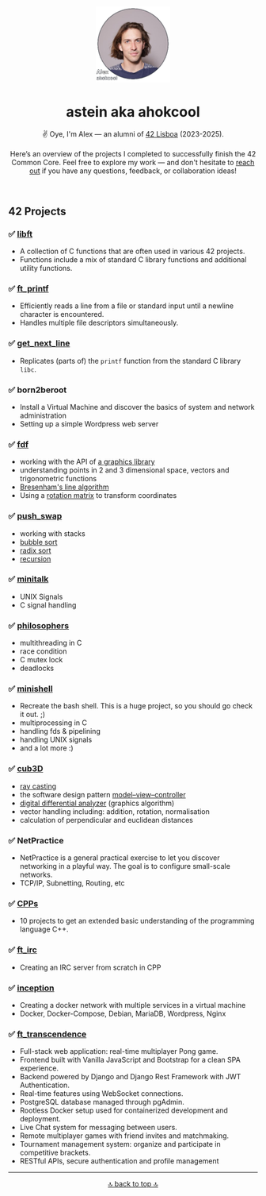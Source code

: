 <a id="top"></a>

<div align="center">
<a href="https://github.com/ahokcool/ahokcool/blob/main/README.md">
 
</a><br>
<a id="top"></a>
</div>



<div align="center">
  <a href="./">
    <img src="images/alexgit.png" alt="Logo" width="150">
  </a>
  <h1 align="center">astein aka ahokcool</h1>
<p align="center">
✌️ Oye, I'm Alex — an alumni of <a href="https://www.42lisboa.com" target="_blank">42 Lisboa</a> (2023-2025).<br><br>
Here’s an overview of the projects I completed to successfully finish the 42 Common Core.  
Feel free to explore my work — and don't hesitate to <a href="https://www.linkedin.com/in/ahokcool" target="_blank">reach out</a> if you have any questions, feedback, or collaboration ideas!
</p>
</div>
<br>

## 42 Projects
### ✅ [libft][libft-gnl-printf]

- A collection of C functions that are often used in various 42 projects.
- Functions include a mix of standard C library functions and additional utility functions.

### ✅ [ft_printf][libft-gnl-printf]
- Efficiently reads a line from a file or standard input until a newline character is encountered.
- Handles multiple file descriptors simultaneously.

### ✅ [get_next_line][libft-gnl-printf]
- Replicates (parts of) the ```printf``` function from the standard C library ```libc```.

### ✅ born2beroot
- Install a Virtual Machine and discover the basics of system and network administration
- Setting up a simple Wordpress web server

### ✅ [fdf][fdf]
- working with the API of [a graphics library](https://github.com/42Paris/minilibx-linux)
- understanding points in 2 and 3 dimensional space, vectors and trigonometric functions
- [Bresenham's line algorithm](https://en.wikipedia.org/wiki/Bresenham%27s_line_algorithm)
- Using a [rotation matrix](https://en.wikipedia.org/wiki/Rotation_matrix) to transform coordinates

### ✅ [push_swap][push_swap] 
- working with stacks
- [bubble sort](https://en.wikipedia.org/wiki/Bubble_sort)
- [radix sort](https://en.wikipedia.org/wiki/Radix_sort)
- [recursion](https://en.wikipedia.org/wiki/Recursion_(computer_science))

### ✅ [minitalk][minitalk]
- UNIX Signals
- C signal handling

### ✅ [philosophers][philosophers]
- multithreading in C
- race condition
- C mutex lock
- deadlocks

### ✅ [minishell][frankenshell]
- Recreate the bash shell. This is a huge project, so you should go check it out. ;)
- multiprocessing in C
- handling fds & pipelining
- handling UNIX signals
- and a lot more :)

### ✅ [cub3D][cub3D]
- [ray casting](https://en.wikipedia.org/wiki/Ray_casting#Ray_casting_in_early_computer_games)
- the software design pattern [model–view–controller](Model–view–controller)
- [digital differential analyzer](https://en.wikipedia.org/wiki/Digital_differential_analyzer_(graphics_algorithm)) (graphics algorithm)
- vector handling including: addition, rotation, normalisation
- calculation of perpendicular and euclidean distances

### ✅ NetPractice
- NetPractice is a general practical exercise to let you discover networking in a playful way. The goal is to configure small-scale networks.
- TCP/IP, Subnetting, Routing, etc
 
### ✅ [CPPs][CPPs]
- 10 projects to get an extended basic understanding of the programming language C++.

### ✅ [ft_irc][ft_irc]
- Creating an IRC server from scratch in CPP

### ✅ [inception][inception]
- Creating a docker network with multiple services in a virtual machine
- Docker, Docker-Compose, Debian, MariaDB, Wordpress, Nginx

### ✅ [ft_transcendence][ft_transcendence]
- Full-stack web application: real-time multiplayer Pong game.
- Frontend built with Vanilla JavaScript and Bootstrap for a clean SPA experience.
- Backend powered by Django and Django Rest Framework with JWT Authentication.
- Real-time features using WebSocket connections.
- PostgreSQL database managed through pgAdmin.
- Rootless Docker setup used for containerized development and deployment.
- Live Chat system for messaging between users.
- Remote multiplayer games with friend invites and matchmaking.
- Tournament management system: organize and participate in competitive brackets.
- RESTful APIs, secure authentication and profile management

<!-- Links -->
[url_42]:				https://42.fr/en/homepage/
[url_42lisboa]: 		https://www.42lisboa.com/
[libft-gnl-printf]: 	https://github.com/ahokcool/libft-gnl-printf
[fdf]:					https://github.com/ahokcool/fdf
[push_swap]:			https://github.com/ahokcool/push_swap
[minitalk]:				https://github.com/ahokcool/minitalk
[philosophers]:			https://github.com/ahokcool/philosophers
[frankenshell]:			https://github.com/ahokcool/frankenshell
[cub3D]:				https://github.com/ahokcool/cub3D
[CPPs]:					https://github.com/ahokcool/CPPs
[ft_irc]:				https://github.com/ahokcool/ft_irc
[inception]:				https://github.com/ahokcool/inception
[ft_transcendence]:    https://github.com/ahokcool/42Transcendence
<!-- ahokcool FOOTER-->
---
<p align="center">
  <a href="#top">🔝 back to top 🔝</a>
</p>

